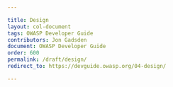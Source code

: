 ```yaml
---

title: Design
layout: col-document
tags: OWASP Developer Guide
contributors: Jon Gadsden
document: OWASP Developer Guide
order: 600
permalink: /draft/design/
redirect_to: https://devguide.owasp.org/04-design/

---
```

